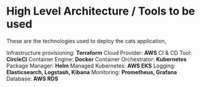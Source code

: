 # High Level Architecture / Tools to be used

These are the technologies used to deploy the cats application,

Infrastructure provisioning: **Terraform**
Cloud Provider: **AWS**
CI & CD Tool: **CircleCI**
Container Engine: **Docker**
Container Orchestrator: **Kubernetes**
Package Manager: **Helm**
Managed Kubernetes: **AWS EKS**
Logging: **Elasticsearch, Logstash, Kibana**
Monitoring: **Prometheus, Grafana**
Database: **AWS RDS**